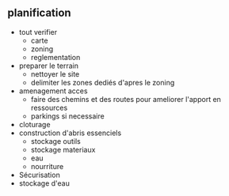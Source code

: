 ## planification
- tout verifier
  - carte
  - zoning
  - reglementation
- preparer le terrain
  - nettoyer le site
  - delimiter les zones dediés d'apres le zoning
- amenagement acces
  - faire des chemins et des routes pour ameliorer l'apport en ressources
  - parkings si necessaire
- cloturage
- construction d'abris essenciels
  - stockage outils
  - stockage materiaux
  - eau
  - nourriture
- Sécurisation
- stockage d'eau
